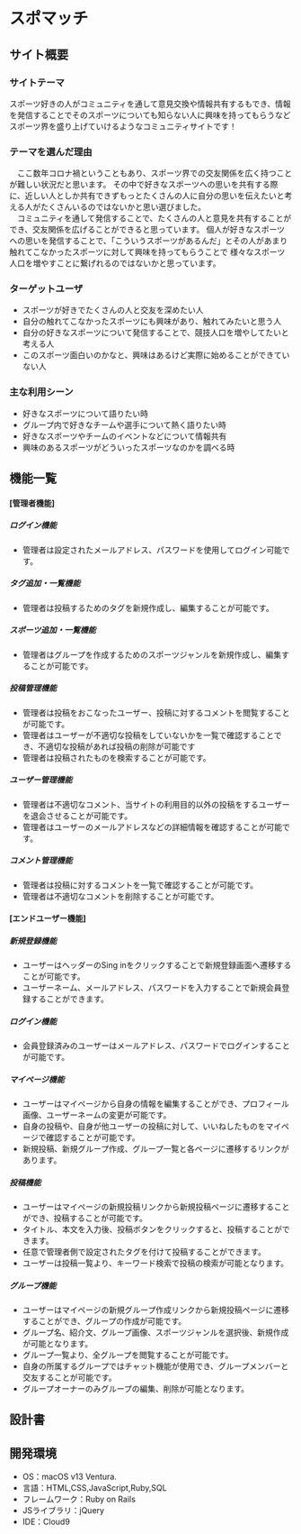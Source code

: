 # スポマッチ

## サイト概要
### サイトテーマ
スポーツ好きの人がコミュニティを通して意見交換や情報共有するもでき、情報を発信することでそのスポーツについても知らない人に興味を持ってもらうなど
スポーツ界を盛り上げていけるようなコミュニティサイトです！

### テーマを選んだ理由
　ここ数年コロナ禍ということもあり、スポーツ界での交友関係を広く持つことが難しい状況だと思います。
その中で好きなスポーツへの思いを共有する際に、近しい人としか共有できずもっとたくさんの人に自分の思いを伝えたいと考える人がたくさんいるのではないかと思い選びました。<br>
　コミュニティを通して発信することで、たくさんの人と意見を共有することができ、交友関係を広げることができると思っています。
個人が好きなスポーツへの思いを発信することで、「こういうスポーツがあるんだ」とその人があまり触れてこなかったスポーツに対して興味を持ってもらうことで
様々なスポーツ人口を増やすことに繋げれるのではないかと思っています。


### ターゲットユーザ
- スポーツが好きでたくさんの人と交友を深めたい人
- 自分の触れてこなかったスポーツにも興味があり、触れてみたいと思う人
- 自分の好きなスポーツについて発信することで、競技人口を増やしてたいと考える人
- このスポーツ面白いのかなと、興味はあるけど実際に始めることができていない人

### 主な利用シーン
- 好きなスポーツについて語りたい時
- グループ内で好きなチームや選手について熱く語りたい時
- 好きなスポーツやチームのイベントなどについて情報共有
- 興味のあるスポーツがどういったスポーツなのかを調べる時

## 機能一覧
#### [管理者機能]
##### ログイン機能
- 管理者は設定されたメールアドレス、パスワードを使用してログイン可能です。
##### タグ追加・一覧機能
- 管理者は投稿するためのタグを新規作成し、編集することが可能です。
##### スポーツ追加・一覧機能
- 管理者はグループを作成するためのスポーツジャンルを新規作成し、編集することが可能です。
##### 投稿管理機能
- 管理者は投稿をおこなったユーザー、投稿に対するコメントを閲覧することが可能です。
- 管理者はユーザーが不適切な投稿をしていないかを一覧で確認することでき、不適切な投稿があれば投稿の削除が可能です
- 管理者は投稿されたものを検索することが可能です。
##### ユーザー管理機能
- 管理者は不適切なコメント、当サイトの利用目的以外の投稿をするユーザーを退会させることが可能です。
- 管理者はユーザーのメールアドレスなどの詳細情報を確認することが可能です。
##### コメント管理機能
- 管理者は投稿に対するコメントを一覧で確認することが可能です。
- 管理者は不適切なコメントを削除することが可能です。

#### [エンドユーザー機能]
##### 新規登録機能
- ユーザーはヘッダーのSing inをクリックすることで新規登録画面へ遷移することが可能です。
- ユーザーネーム、メールアドレス、パスワードを入力することで新規会員登録することができます。
##### ログイン機能
- 会員登録済みのユーザーはメールアドレス、パスワードでログインすることが可能です。
##### マイページ機能
- ユーザーはマイページから自身の情報を編集することができ、プロフィール画像、ユーザーネームの変更が可能です。
- 自身の投稿や、自身が他ユーザーの投稿に対して、いいねしたものをマイページで確認することが可能です。
- 新規投稿、新規グループ作成、グループ一覧と各ページに遷移するリンクがあります。
##### 投稿機能
- ユーザーはマイページの新規投稿リンクから新規投稿ページに遷移することができ、投稿することが可能です。
- タイトル、本文を入力後、投稿ボタンをクリックすると、投稿することができます。
- 任意で管理者側で設定されたタグを付けて投稿することができます。
- ユーザーは投稿一覧より、キーワード検索で投稿の検索が可能となります。
##### グループ機能
- ユーザーはマイページの新規グループ作成リンクから新規投稿ページに遷移することができ、グループの作成が可能です。
- グループ名、紹介文、グループ画像、スポーツジャンルを選択後、新規作成が可能となります。
- グループ一覧より、全グループを閲覧することが可能です。
- 自身の所属するグループではチャット機能が使用でき、グループメンバーと交友することが可能です。
- グループオーナーのみグループの編集、削除が可能となります。

## 設計書


## 開発環境
- OS：macOS v13 Ventura.
- 言語：HTML,CSS,JavaScript,Ruby,SQL
- フレームワーク：Ruby on Rails
- JSライブラリ：jQuery
- IDE：Cloud9
